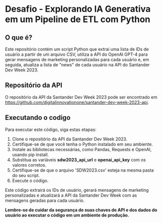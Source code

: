 # Desafio - Explorando IA Generativa em um Pipeline de ETL com Python

## O que é?
Este repositório contém um script Python que extrai uma lista de IDs de usuário a partir de um arquivo CSV, utiliza a API do OpenAI GPT-4 para gerar mensagens de marketing personalizadas para cada usuário e, em seguida, atualiza a lista de "news" de cada usuário na API do Santander Dev Week 2023.

## Repositório da API
O repositório da API da Santander Dev Week 2023 pode ser encontrado em https://github.com/digitalinnovationone/santander-dev-week-2023-api.

## Executando o codigo
Para executar este código, siga estas etapas:

1. Clone o repositório da API da Santander Dev Week 2023.
2. Certifique-se de que você tenha o Python instalado em seu ambiente.
3. Instale as bibliotecas necessárias, como Pandas, Requests e OpenAI, usando pip install.
4. Substitua as variáveis **sdw2023_api_url** e **openai_api_key** com os valores corretos.
5. Certifique-se de que o arquivo 'SDW2023.csv' esteja na mesma pasta do seu script.
6. Execute o código.

Este código extrairá os IDs de usuário, gerará mensagens de marketing personalizadas e atualizará a API da Santander Dev Week com as mensagens geradas para cada usuário.

**Lembre-se de cuidar da segurança de suas chaves de API e dos dados do usuário ao executar o código em um ambiente de produção.**

